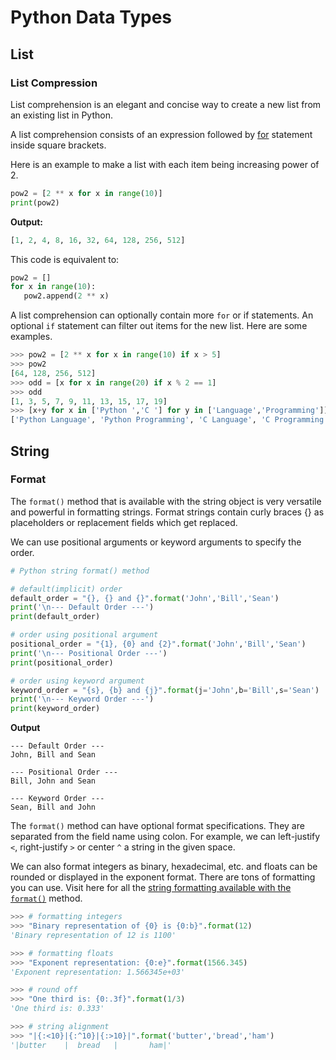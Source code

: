 # Python Data Types
## List

### List Compression

List comprehension is an elegant and concise way to create a new list from an existing list in Python.

A list comprehension consists of an expression followed by [for](./flowcontrol.md) statement inside square brackets.

Here is an example to make a list with each item being increasing power of 2.

```python
pow2 = [2 ** x for x in range(10)]
print(pow2)
```

**Output:**

```python
[1, 2, 4, 8, 16, 32, 64, 128, 256, 512]
```

This code is equivalent to:

```python
pow2 = []
for x in range(10):
   pow2.append(2 ** x)
```

A list comprehension can optionally contain more `for` or if statements. An optional `if` statement can filter out items for the new list. Here are some examples.

```python
>>> pow2 = [2 ** x for x in range(10) if x > 5]
>>> pow2
[64, 128, 256, 512]
>>> odd = [x for x in range(20) if x % 2 == 1]
>>> odd
[1, 3, 5, 7, 9, 11, 13, 15, 17, 19]
>>> [x+y for x in ['Python ','C '] for y in ['Language','Programming']]
['Python Language', 'Python Programming', 'C Language', 'C Programming']
```

## String

### Format

The `format()` method that is available with the string object is very versatile and powerful in formatting strings. Format strings contain curly braces {} as placeholders or replacement fields which get replaced.

We can use positional arguments or keyword arguments to specify the order.

```python
# Python string format() method

# default(implicit) order
default_order = "{}, {} and {}".format('John','Bill','Sean')
print('\n--- Default Order ---')
print(default_order)

# order using positional argument
positional_order = "{1}, {0} and {2}".format('John','Bill','Sean')
print('\n--- Positional Order ---')
print(positional_order)

# order using keyword argument
keyword_order = "{s}, {b} and {j}".format(j='John',b='Bill',s='Sean')
print('\n--- Keyword Order ---')
print(keyword_order)
```

**Output**

```
--- Default Order ---
John, Bill and Sean

--- Positional Order ---
Bill, John and Sean

--- Keyword Order ---
Sean, Bill and John
```

The `format()` method can have optional format specifications. They are separated from the field name using colon. For example, we can left-justify `<`, right-justify `>` or center `^` a string in the given space.

We can also format integers as binary, hexadecimal, etc. and floats can be rounded or displayed in the exponent format. There are tons of formatting you can use. Visit here for all the [string formatting available with the `format()`](https://www.programiz.com/python-programming/methods/string/format) method.

```python
>>> # formatting integers
>>> "Binary representation of {0} is {0:b}".format(12)
'Binary representation of 12 is 1100'

>>> # formatting floats
>>> "Exponent representation: {0:e}".format(1566.345)
'Exponent representation: 1.566345e+03'

>>> # round off
>>> "One third is: {0:.3f}".format(1/3)
'One third is: 0.333'

>>> # string alignment
>>> "|{:<10}|{:^10}|{:>10}|".format('butter','bread','ham')
'|butter    |  bread   |       ham|'
```